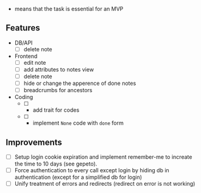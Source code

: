 * means that the task is essential for an MVP

Features
--------

- DB/API
  - [ ] delete note
- Frontend
  - [ ] edit note
  - [ ] add attributes to notes view
  - [ ] delete note
  - [ ] hide or change the apperence of done notes
  - [ ] breadcrumbs for ancestors
- Coding
  - [ ] * add trait for codes
  - [ ] * implement `None` code with `done` form

Improvements
------------

- [ ] Setup login cookie expiration and implement remember-me to increate the time to 10 days (see gepeto).
- [ ] Force authentication to every call except login by hiding db in authentication (except for a simplified db for login)
- [ ] Unify treatment of errors and redirects (redirect on error is not working)
